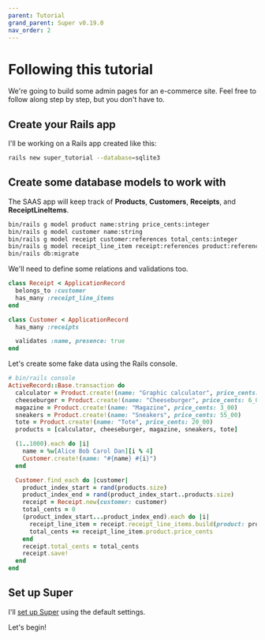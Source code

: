 ```yaml
---
parent: Tutorial
grand_parent: Super v0.19.0
nav_order: 2
---
```

# Following this tutorial

We're going to build some admin pages for an e-commerce site. Feel free to follow along step by step, but you don't have to.


## Create your Rails app

I'll be working on a Rails app created like this:

```sh
rails new super_tutorial --database=sqlite3
```


## Create some database models to work with

The SAAS app will keep track of **Products**, **Customers**, **Receipts**, and **ReceiptLineItems**.

```sh
bin/rails g model product name:string price_cents:integer
bin/rails g model customer name:string
bin/rails g model receipt customer:references total_cents:integer
bin/rails g model receipt_line_item receipt:references product:references
bin/rails db:migrate
```

We'll need to define some relations and validations too.

```ruby
class Receipt < ApplicationRecord
  belongs_to :customer
  has_many :receipt_line_items
end

class Customer < ApplicationRecord
  has_many :receipts

  validates :name, presence: true
end
```

Let's create some fake data using the Rails console.

```ruby
# bin/rails console
ActiveRecord::Base.transaction do
  calculator = Product.create!(name: "Graphic calculator", price_cents: 100_00)
  cheeseburger = Product.create!(name: "Cheeseburger", price_cents: 6_00)
  magazine = Product.create!(name: "Magazine", price_cents: 3_00)
  sneakers = Product.create!(name: "Sneakers", price_cents: 55_00)
  tote = Product.create!(name: "Tote", price_cents: 20_00)
  products = [calculator, cheeseburger, magazine, sneakers, tote]

  (1..1000).each do |i|
    name = %w[Alice Bob Carol Dan][i % 4]
    Customer.create!(name: "#{name} #{i}")
  end

  Customer.find_each do |customer|
    product_index_start = rand(products.size)
    product_index_end = rand(product_index_start..products.size)
    receipt = Receipt.new(customer: customer)
    total_cents = 0
    (product_index_start...product_index_end).each do |i|
      receipt_line_item = receipt.receipt_line_items.build(product: products.fetch(i))
      total_cents += receipt_line_item.product.price_cents
    end
    receipt.total_cents = total_cents
    receipt.save!
  end
end
```


## Set up Super

I'll [set up Super](installation_and_setup.md) using the default settings.

Let's begin!
